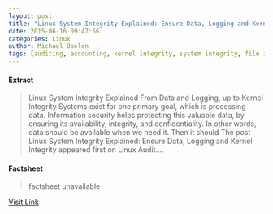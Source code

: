 ```yaml
---
layout: post
title: "Linux System Integrity Explained: Ensure Data, Logging and Kernel Integrity"
date: 2015-06-16 09:47:56
categories: Linux
author: Michael Boelen
tags: [auditing, accounting, kernel integrity, system integrity, file integrity, file integrity monitoring, integrity]
---
```



#### Extract
>Linux System Integrity Explained From Data and Logging, up to Kernel Integrity Systems exist for one primary goal, which is processing data. Information security helps protecting this valuable data, by ensuring its availability, integrity, and confidentiality. In other words, data should be available when we need it. Then it should The post Linux System Integrity Explained: Ensure Data, Logging and Kernel Integrity appeared first on Linux Audit....

#### Factsheet
>factsheet unavailable

[Visit Link](http://linux-audit.com/linux-system-integrity-explained-ensure-data-logging-and-kernel-integrity/)


